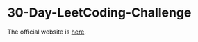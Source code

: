 # 30-Day-LeetCoding-Challenge
The official website is [here](https://leetcode.com/explore/featured/card/30-day-leetcoding-challenge/).